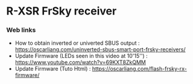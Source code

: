 # R-XSR FrSky receiver
### Web links

- How to obtain inverted or univerted SBUS output : https://oscarliang.com/uninverted-sbus-smart-port-frsky-receivers/
- Update Firmware (LEDs seen in this video at 10'15'') : https://www.youtube.com/watch?v=69KXT8ZkQMM
- Update Firmware (Tuto Html) : https://oscarliang.com/flash-frsky-rx-firmware/